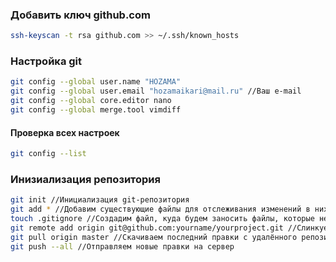 

### Добавить ключ github.com
``` bash
ssh-keyscan -t rsa github.com >> ~/.ssh/known_hosts
```

### Настройка git
``` bash
git config --global user.name "HOZAMA"
git config --global user.email "hozamaikari@mail.ru" //Ваш e-mail	
git config --global core.editor nano
git config --global merge.tool vimdiff
```
#### Проверка всех настроек
``` bash
git config --list
```

### Инизиализация репозитория
``` bash
git init //Инициализация git-репозитория	
git add * //Добавим существующие файлы для отслеживания изменений в них	
touch .gitignore //Создадим файл, куда будем заносить файлы, которые не требуется отслеживать	
git remote add origin git@github.com:yourname/yourproject.git //Слинкуем удалённый репозиторий как origin	
git pull origin master //Скачиваем последний правки с удалённого репозитория	
git push --all //Отправляем новые правки на сервер
```